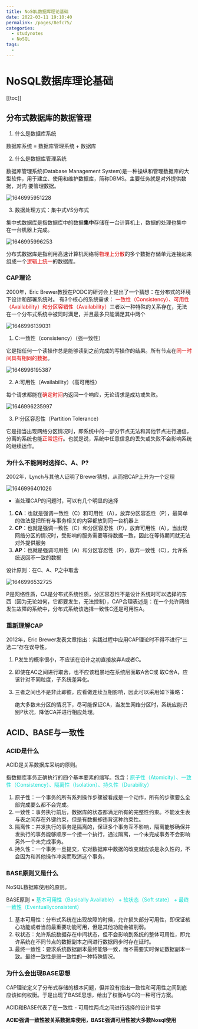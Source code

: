 ```yaml
---
title: NoSQL数据库理论基础
date: 2022-03-11 19:10:40
permalink: /pages/8efc75/
categories:
  - studynotes
  - NoSQL
tags:
  - 
---
```

# NoSQL数据库理论基础 

[[toc]]

## 分布式数据库的数据管理

1. 什么是数据库系统

数据库系统  =  数据库管理系统 + 数据库

2. 什么是数据库管理系统

数据库管理系统(Database Management System)是一种操纵和管理数据库的大型软件，用于建立、使用和维护数据库，简称DBMS。主要任务就是对外提供数据，对内
要管理数据。

![1646995951228](./images/Nosql1/01.png)

3. 数据处理方式：集中式VS分布式

集中式数据库是指数据库中的数据**集中**存储在一台计算机上，数据的处理也集中
在一台机器上完成。

![1646995996253](./images/Nosql1/02.png)

分布式数据库是指利用高速计算机网络将<font color=##dd0000>物理上分散</font>的多个数据存储单元连接起来组成一个<font color=##dd0000>逻辑上统一</font>的数据库。

### CAP理论

2000年，Eric Brewer教授在PODC的研讨会上提出了一个猜想：在分布式的环境下设计和部署系统时。 有3个核心的系统需求：<font color=#dd00>  一致性（Consistency）、可用性（Availability）和分区容错性（Availability）</font>三者以一种特殊的关系存在，无法在一个分布式系统中被同时满足，并且最多只能满足其中两个

![1646996139031](./images/Nosql1/03.png)

1. C:一致性（consistency）（强一致性）

它是指任何一个读操作总是能够读到之前完成的写操作的结果。所有节点在<font color=#dd00>同一时间具有相同的数据</font>。

![1646996195387](./images/Nosql1/04.png)

2. A:可用性（Availability）（高可用性）

每个请求都能在<font color=#dd00>确定时间</font>内返回一个响应，无论请求是成功或失败。

![1646996235997](./images/Nosql1/05.png)

3. P:分区容忍性（Partition Tolerance）

它是指当出现网络分区情况时，即系统中的一部分节点无法和其他节点进行通信，分离的系统也能<font color=#dd00>正常运行</font>。也就是说，系统中任意信息的丢失或失败不会影响系统的继续运作。

### 为什么不能同时选择C、A、P?

2002年，Lynch与其他人证明了Brewer猜想，从而把CAP上升为一个定理

![1646996401026](./images/Nosql1/06.png)

+ 当处理CAP的问题时，可以有几个明显的选择

1. **CA**：也就是强调一致性（C）和可用性（A），放弃分区容忍性（P），最简单的做法是把所有与事务相关的内容都放到同一台机器上
2. **CP**：也就是强调一致性（C）和分区容忍性（P），放弃可用性（A），当出现网络分区的情况时，受影响的服务需要等待数据一致，因此在等待期间就无法对外提供服务
3. **AP**：也就是强调可用性（A）和分区容忍性（P），放弃一致性（C），允许系统返回不一致的数据

设计原则：在C、A、P之中取舍

![1646996532725](./images/Nosql1/07.png)

P是网络性质，CA是分布式系统性质，分区容忍性不是设计系统时可以选择的东西（因为无论如何，它都要发生，无法控制），CAP合理表述是：在一个允许网络发生故障的系统中，分布式系统该选择一致性C还是可用性A。

### 重新理解CAP

2012年，Eric Brewer发表文章指出：实践过程中应用CAP理论时不得不进行“三选二”存在误导性。

1. P发生的概率很小，不应该在设计之初直接放弃A或者C。

2. 即使在AC之间进行取舍，也不应该粗暴地在系统层面取A舍C或 取C舍A，应该针对不同粒度，子系统差异化。

3. 三者之间也不是非此即彼，应看做连续互相影响，因此可以采用如下策略：

   绝大多数未分区的情况下，尽可能保证CA，当发生网络分区时，系统应能识别P状况，降低CA并进行相应处理。

## ACID、BASE与一致性

### ACID是什么

ACID是关系数据库采纳的原则。

指数据库事务正确执行的四个基本要素的缩写。包含：<font color=##dddd>原子性（Atomicity）、一致性（Consistency）、隔离性（Isolation）、持久性（Durability）</font>

1. 原子性：一个事务的所有系列操作步骤被看成是一个动作，所有的步骤要么全部完成要么都不会完成。
2. 一致性：事务执行前后，数据库的状态都满足所有的完整性约束。不能发生表与表之间存在外键约束，但是有数据却违背这种约束性。
3. 隔离性：并发执行的事务是隔离的，保证多个事务互不影响，隔离能够确保并发执行的事务能够顺序一个接一个执行，通过隔离，一个未完成事务不会影响另外一个未完成事务。
4. 持久性：一个事务一旦提交，它对数据库中数据的改变就应该是永久性的，不会因为和其他操作冲突而取消这个事务。

### BASE原则又是什么

 NoSQL数据库使用的原则。

BASE原则 =   <font color=##dddd>基本可用性（Basically Available）  +  软状态（Soft state）  +  最终一致性（Eventuallyconsistent）</font>

1.  基本可用性：分布式系统在出现故障的时候，允许损失部分可用性，即保证核心功能或者当前最重要功能可用，但是其他功能会被削弱。
2. 软状态：允许系统数据存在中间状态，但不会影响到系统的整体可用性，即允许系统在不同节点的数据副本之间进行数据同步时存在延时。
3. 最终一致性：要求系统数据副本最终能够一致，而不需要实时保证数据副本一致。最终一致性是弱一致性的一种特殊情况。

### 为什么会出现BASE思想

CAP理论定义了分布式存储的根本问题，但并没有指出一致性和可用性之间到底应该如何权衡。于是出现了BASE思想，给出了权衡A与C的一种可行方案。

ACID和BASE代表了在一致性 - 可用性两点之间进行选择的设计哲学

**ACID强调一致性被关系数据库使用，BASE强调可用性被大多数Nosql使用**


